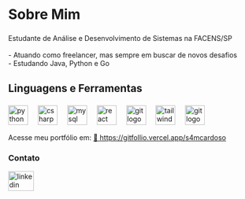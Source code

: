 <h1 align="left">Sobre Mim</h1>

###

<p align="left">Estudante de Análise e Desenvolvimento de Sistemas na FACENS/SP<br><br>- Atuando como freelancer, mas sempre em buscar de novos desafios<br>- Estudando Java, Python e Go<br></p>

###

<h2 align="left">Linguagens e Ferramentas</h2>

###

<div align="left">
  <img src="https://skillicons.dev/icons?i=py" height="40" alt="python logo"  />
  <img width="12" />
  <img src="https://skillicons.dev/icons?i=java" height="40" alt="csharp logo"  />
  <img width="12" />
  <img src="https://skillicons.dev/icons?i=mysql" height="40" alt="mysql logo"  />
  <img width="12" />
  <img src="https://skillicons.dev/icons?i=react" height="40" alt="react logo"  />
  <img width="12" />
  <img src="https://skillicons.dev/icons?i=git" height="40" alt="git logo"  />
  <img width="12" />
  <img src="https://skillicons.dev/icons?i=tailwind" height="40" alt="tailwindcss logo"  />
  <img width="12" />
  <img src="https://skillicons.dev/icons?i=go" height="40" alt="git logo"  />
  <img width="12" />
</div>


Acesse meu portfólio em: 
<a href="https://gitfollio.vercel.app/s4mcardoso"> 🔗
  https://gitfollio.vercel.app/s4mcardoso
</a>

<!-- GitFolio:start
{
  "gitfolio": "on",
  "name": "Samuel Cardoso de Oliveira",
  "email": "samcardosodev@gmail.com",
  "tagline": "Back-end Developer",
  "avatar_url": "https://avatars.githubusercontent.com/u/128941647?v=4",
  "website": "",
  "githubUser": "s4mcardoso",
  "linkedinUser": "https://www.linkedin.com/in/samuelcardosodeoliveira/",
  "about": "Procuro sempre evoluir como um profissional na área de tecnologia. Sendo capaz de desenvolver soluções que impactam positivamente a
empresa, voltadas a resolver os problemas de forma estratégica.
Buscando me aprofundar de forma mais dinâmica e exemplar, a procura de novos desafios, com o intuito de desenvolver
melhor minhas habilidades de trabalho em equipe e habilidades técnicas e interpessoais.",
  "showStars": false,
  "showFollowers": false,
  "followers": 4,
  "following": 7,
  "themeId": "minimal",
  "tech": [
  "Python",
  "Java",
  "React "
],
  "projects": [
  {
    "id": 884498031,
    "repoName": "HydroGuard",
    "url": "https://github.com/s4mcardoso/HydroGuard",
    "stars": 0,
    "description": "Projeto: Sensor de Qualidade de Água com Java e Banco de Dados Instituição: UPX - FACENS",
    "image": "https://i.imgur.com/V8zxAPy.png",
    "techs": [
      "Java"
    ],
    "deploy": "",
    "highlighted": true
  },
  {
    "id": 884494255,
    "repoName": "s4mcardoso",
    "url": "https://github.com/s4mcardoso/s4mcardoso",
    "stars": 1,
    "description": "",
    "image": "",
    "techs": [],
    "deploy": "",
    "highlighted": false
  },
  {
    "id": 873978930,
    "repoName": "ASV-PARIS_SITE",
    "url": "https://github.com/s4mcardoso/ASV-PARIS_SITE",
    "stars": 0,
    "description": "Site intitucional para a empresa prestadora de serviços ASV PARIS",
    "image": "https://i.imgur.com/qCcEqMl.png",
    "techs": [
      "React",
      "Html",
      "Css"
    ],
    "deploy": "",
    "highlighted": true
  },
  {
    "id": 711695869,
    "repoName": "projeto-criptografia",
    "url": "https://github.com/s4mcardoso/projeto-criptografia",
    "stars": 0,
    "description": "Projeto desenvolvido para a APS (Atividade Prática Supervisionada) - 2º Semestre",
    "image": "https://i.imgur.com/N97CoWp.png",
    "techs": [
      "Python"
    ],
    "deploy": "",
    "highlighted": true
  }
]
}
GitFolio:end -->
  



<h3 align="left">Contato</h3>

<div align="left">
  <a href="https://www.linkedin.com/in/samuelcardosodeoliveira/" target="_blank">
    <img src="https://raw.githubusercontent.com/maurodesouza/profile-readme-generator/master/src/assets/icons/social/linkedin/default.svg" width="52" height="40" alt="linkedin logo"  />
  </a>


###
